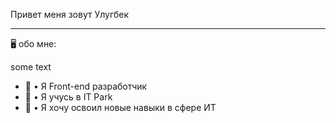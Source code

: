 Привет меня зовут Улугбек

<hr>

🖥 обо мне:

some text

<ul>
  <li>🎴 • Я Front-end разработчик</li>
  <li>🎨 • Я учусь в IT Park</li>
  <li>🧩 • Я хочу освоил новые навыки в сфере ИТ</li>
</ul>
